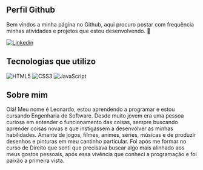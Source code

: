 ## Perfil Github
Bem vindos a minha página no Github, aqui procuro postar com frequência minhas atividades e projetos que estou desenvolvendo. 👋



[![Linkedin](https://img.shields.io/badge/LinkedIn-0077B5?style=for-the-badge&logo=linkedin&logoColor=white)](https://www.linkedin.com/in/devleocunha)

## Tecnologias que utilizo

![HTML5](https://img.shields.io/badge/HTML5-E34F26?style=for-the-badge&logo=html5&logoColor=white)
![CSS3](https://img.shields.io/badge/CSS3-1572B6?style=for-the-badge&logo=css3&logoColor=white)
![JavaScript](https://img.shields.io/badge/JavaScript-323330?style=for-the-badge&logo=javascript&logoColor=F7DF1E)

## Sobre mim

Olá! Meu nome é Leonardo, estou aprendendo a programar e estou cursando Engenharia de Software. Desde muito jovem era uma pessoa curiosa em entender o funcionamento das coisas, sempre buscando aprender coisas novas e que instigassem a desenvolver as minhas habilidades. Amante de jogos, filmes, animes, séries, músicas e de produzir desenhos e pinturas em meu cantinho particular. Foi após me formar no curso de Direito que senti que precisava buscar algo mais alinhado aos meus gostos pessoais, após essa vivência que conheci a programação e foi paixão a primeira vista. 


